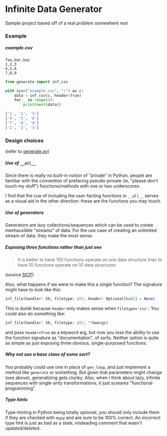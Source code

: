 # Infinite Data Generator
Sample project based off of a real problem somewhere real

### Example

##### example.csv
```csv
foo,bar,baz
1,2,3
4,5,6
7,8,9
```

```python
from generate import inf_csv

with open("example.csv", "r") as c:
    data = inf_csv(c, header=True)
    for _ in range(4):
        print(next(data))

['1', '2', '3']
['4', '5', '6']
['7', '8', '9']
['1', '2', '3']
```

### Design choices
(refer to [generate.py](./generate.py))

##### Use of `__all__`
Since there is really no built-in notion of "private" in Python, people are familiar with the convention of prefacing pseudo-private (ie, "please don't touch my stuff") functions/methods with one or two underscores.

I find that the cue of including the user-facting functions in `__all__` serves as a visual aid in the other direction: these are the functions you may touch.

##### Use of generators
Generators are lazy collections/sequences which can be used to create inexhaustible "streams" of data. For the use case of creating an unlimited stream of data, they make the most sense.

##### Exposing three functions rather than just one
> It is better to have 100 functions operate on one data structure than to have 10 functions operate on 10 data structures

(source [SICP](https://mitpress.mit.edu/sites/default/files/sicp/full-text/sicp/book/node1.html))

Also, what happens if we were to make this a single function?
The signature might have to look like this:
```python
inf_file(handler: IO, filetype: str, header: Optional[bool] = None)
```
This is dumb because `header` only makes sense when `filetype='csv'`.
You could also do something like:
```python
inf_file(handler: IO, filetype: str, **kwargs)
```
and pass `header=True` as a keyword arg, but now you lose the ability to use the function signature as "documentation", of sorts.
Neither option is quite as simple as just exposing three obvious, single-purposed functions.

##### Why not use a base class of some sort?
You probably could use one in place of `gen_loop`, and just implement a method like `generate` or something. 
But given that parameters might change (see above), generalizing gets clunky.
Also, when I think about lazy, infinite sequences with single-arity transformations, it just screams "functional programming".

##### Type hints
Type-hinting in Python being totally optional, you should only include them if they are checked with `mypy` and are sure to be 100% correct. 
An incorrect type hint is just as bad as a stale, misleading comment that wasn't updated/deleted.
